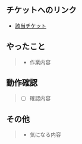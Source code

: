 ## チケットへのリンク
<!-- チケットの番号を追加(https://.........A0-チケット番号) -->
- [該当チケット](https://team-september.atlassian.net/jira/software/projects/A0/boards/3?selectedIssue=A0-チケットの番号)

## やったこと
<!-- 箇条書きで書く -->
> - 作業内容

## 動作確認
<!-- チェックボックス付きの箇条書きで書く -->
> - [ ] 確認内容

## その他
<!-- 実装上の懸念点や注意点などあれば記載 -->
> - 気になる内容

<!-- マークダウンの書き方チートシート (https://qiita.com/Qiita/items/c686397e4a0f4f11683d) -->
